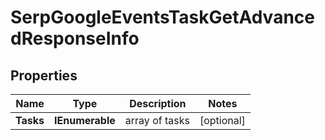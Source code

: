 # SerpGoogleEventsTaskGetAdvancedResponseInfo


## Properties

| Name | Type | Description | Notes |
|------------ | ------------- | ------------- | -------------|
**Tasks** | **IEnumerable<SerpGoogleEventsTaskGetAdvancedTaskInfo>** | array of tasks |[optional]|